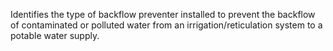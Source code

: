 ﻿Identifies the type of backflow preventer installed to prevent the backflow of contaminated or polluted water from an irrigation/reticulation system to a potable water supply.